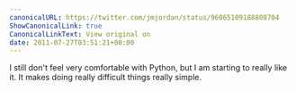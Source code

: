 ```yaml
---
canonicalURL: https://twitter.com/jmjordan/status/96065109188808704
ShowCanonicalLink: true
CanonicalLinkText: View original on
date: 2011-07-27T03:51:21+00:00
---
```

I still don't feel very comfortable with Python, but I am starting to really like it. It makes doing really difficult things really simple.